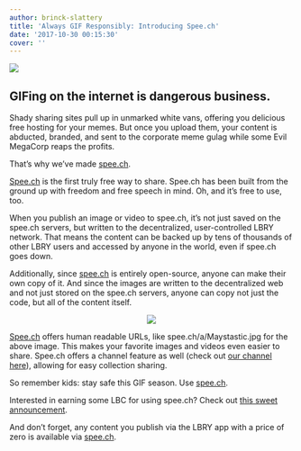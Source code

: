 ```yaml
---
author: brinck-slattery
title: 'Always GIF Responsibly: Introducing Spee.ch'
date: '2017-10-30 00:15:30'
cover: ''
---
```

<meta property=”og:image” content=”https://spee.ch/4/Untitled-design.png” />
<img src="https://spee.ch/82056d1c435a35fe584afd11583d5e634f46a6f7/gif-responsibly.gif"/>

## GIFing on the internet is dangerous business.

Shady sharing sites pull up in unmarked white vans, offering you delicious free hosting for your memes. But once you upload them, your content is abducted, branded, and sent to the corporate meme gulag while some Evil MegaCorp reaps the profits.

That’s why we’ve made [spee.ch](http://spee.ch).

[Spee.ch](http://spee.ch) is the first truly free way to share. Spee.ch has been built from the ground up with freedom and free speech in mind. Oh, and it’s free to use, too.

When you publish an image or video to spee.ch, it’s not just saved on the spee.ch servers, but written to the decentralized, user-controlled LBRY network. That means the content can be backed up by tens of thousands of other LBRY users and accessed by anyone in the world, even if spee.ch goes down.

Additionally, since [spee.ch](http://spee.ch) is entirely open-source, anyone can make their own copy of it. And since the images are written to the decentralized web and not just stored on the spee.ch servers, anyone can copy not just the code, but all of the content itself.

<p align="center">
<img src="https://spee.ch/ada0ec80dce73d6f1726bbd1354dca888dbb1a1d/Maystastic.jpg"/>
</p>

[Spee.ch](http://spee.ch) offers human readable URLs, like spee.ch/a/Maystastic.jpg for the above image. This makes your favorite images and videos even easier to share. Spee.ch offers a channel feature as well (check out [our channel here](https://spee.ch/@lbry)), allowing for easy collection sharing.

So remember kids: stay safe this GIF season. Use [spee.ch](http://spee.ch).

Interested in earning some LBC for using spee.ch? Check out [this sweet announcement](https://lbry.io/news/memesafe).

And don’t forget, any content you publish via the LBRY app with a price of zero is available via [spee.ch](http://spee.ch).
